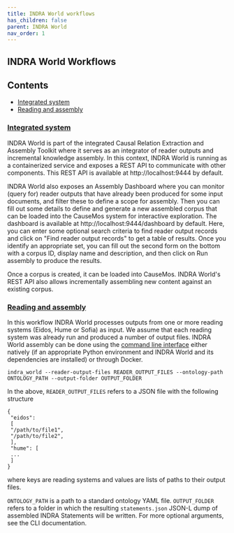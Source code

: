 ```yaml
---
title: INDRA World workflows
has_children: false
parent: INDRA World
nav_order: 1
---
```

## INDRA World Workflows

## Contents
* [Integrated system](#integrated-system)
* [Reading and assembly](#reading-and-assembly)

<a id="integrated-system"></a>
### [Integrated system](index.html#integrated-system)

INDRA World is part of the integrated Causal Relation Extraction and Assembly
Toolkit where it serves as an integrator of reader outputs and incremental
knowledge assembly. In this context, INDRA World is running as a containerized
service and exposes a REST API to communicate with other components.
This REST API is available at http://localhost:9444 by default.

INDRA World also exposes an Assembly Dashboard where you can monitor
(query for) reader outputs that have already been produced for some input
documents, and filter these to define a scope for assembly. Then you can
fill out some details to define and generate a new assembled corpus that
can be loaded into the CauseMos system for interactive exploration.
The dashboard is available at http://localhost:9444/dashboard by default. Here,
you can enter some optional search criteria to find reader output records and
click on "Find reader output records" to get a table of results. Once you
identify an appropriate set, you can fill out the second form on the bottom
with a corpus ID, display name and description, and then click on
Run assembly to produce the results.

Once a corpus is created, it can be loaded into CauseMos. INDRA World's REST
API also allows incrementally assembling new content against an existing
corpus.

<a id="Reading and assembly"></a>
### [Reading and assembly](index.html#reading-and-assembly)

In this workflow INDRA World processes outputs from one or more reading systems
(Eidos, Hume or Sofia) as input. We assume that each reading system was
already run and produced a number of output files. INDRA World assembly can be
done using the [command line interface](https://github.com/indralab/indra_world#command-line-interface)
either natively (if an appropriate Python environment and INDRA World and its
dependencies are installed) or through Docker.

```
indra_world --reader-output-files READER_OUTPUT_FILES --ontology-path ONTOLOGY_PATH --output-folder OUTPUT_FOLDER
```

In the above, `READER_OUTPUT_FILES` refers to a JSON file with the following
structure
```
{
 "eidos":
 [
 "/path/to/file1",
 "/path/to/file2",
 ],
 "hume": [
 ...
 ]
}
```
where keys are reading systems and values are lists of paths to their output
files.

`ONTOLOGY_PATH` is a path to a standard ontology YAML file.
`OUTPUT_FOLDER` refers to a folder in which the resulting `statements.json`
JSON-L dump of assembled INDRA Statements will be written. For more optional
arguments, see the CLI documentation.
